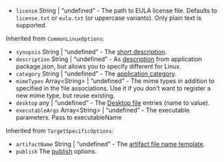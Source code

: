 <ul>
<li><code id="AppImageOptions-license">license</code> String | “undefined” - The path to EULA license file. Defaults to <code>license.txt</code> or <code>eula.txt</code> (or uppercase variants). Only plain text is supported.</li>
</ul>
<p>Inherited from <code>CommonLinuxOptions</code>:</p>
<ul>
<li><code id="AppImageOptions-synopsis">synopsis</code> String | “undefined” - The <a href="https://www.debian.org/doc/debian-policy/ch-controlfields.html#s-f-Description">short description</a>.</li>
<li><code id="AppImageOptions-description">description</code> String | “undefined” - As <a href="/configuration/configuration#Metadata-description">description</a> from application package.json, but allows you to specify different for Linux.</li>
<li><code id="AppImageOptions-category">category</code> String | “undefined” - The <a href="https://specifications.freedesktop.org/menu-spec/latest/apa.html#main-category-registry">application category</a>.</li>
<li><code id="AppImageOptions-mimeTypes">mimeTypes</code> Array&lt;String&gt; | “undefined” - The mime types in addition to specified in the file associations. Use it if you don’t want to register a new mime type, but reuse existing.</li>
<li><code id="AppImageOptions-desktop">desktop</code> any | “undefined” - The <a href="https://developer.gnome.org/integration-guide/stable/desktop-files.html.en">Desktop file</a> entries (name to value).</li>
<li><code id="AppImageOptions-executableArgs">executableArgs</code> Array&lt;String&gt; | “undefined” - The executable parameters. Pass to executableName</li>
</ul>
<p>Inherited from <code>TargetSpecificOptions</code>:</p>
<ul>
<li><code id="AppImageOptions-artifactName">artifactName</code> String | “undefined” - The <a href="/configuration/configuration#artifact-file-name-template">artifact file name template</a>.</li>
<li><code id="AppImageOptions-publish">publish</code> The <a href="/configuration/publish">publish</a> options.</li>
</ul>
